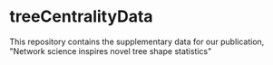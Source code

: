 # treeCentralityData
This repository contains the supplementary data for our publication, "Network science inspires novel tree shape statistics"
